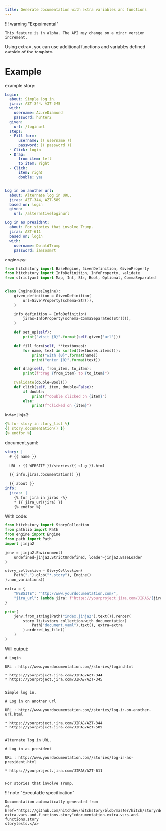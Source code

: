 ```yaml
---
title: Generate documentation with extra variables and functions
---
```



!!! warning "Experimental"

    This feature is in alpha. The API may change on a minor version increment.




Using extra=, you can use additional functions and variables
defined outside of the template.


# Example



example.story:

```yaml
Login:
  about: Simple log in.
  jiras: AZT-344, AZT-345
  with:
    username: AzureDiamond
    password: hunter2
  given:
    url: /loginurl
  steps:
  - Fill form:
      username: (( username ))
      password: (( password ))
  - Click: login
  - Drag:
      from item: left
      to item: right
  - Click:
      item: right
      double: yes


Log in on another url:
  about: Alternate log in URL.
  jiras: AZT-344, AZT-589
  based on: login
  given:
    url: /alternativeloginurl

Log in as president:
  about: For stories that involve Trump.
  jiras: AZT-611
  based on: login
  with:
    username: DonaldTrump
    password: iamsosmrt
```
engine.py:

```python
from hitchstory import BaseEngine, GivenDefinition, GivenProperty
from hitchstory import InfoDefinition, InfoProperty, validate
from strictyaml import Map, Int, Str, Bool, Optional, CommaSeparated


class Engine(BaseEngine):
    given_definition = GivenDefinition(
        url=GivenProperty(schema=Str()),
    )
    
    info_definition = InfoDefinition(
        jiras=InfoProperty(schema=CommaSeparated(Str())),
    )

    def set_up(self):
        print("visit {0}".format(self.given['url']))

    def fill_form(self, **textboxes):
        for name, text in sorted(textboxes.items()):
            print("with {0}".format(name))
            print("enter {0}".format(text))
      
    def drag(self, from_item, to_item):
        print(f"drag {from_item} to {to_item}")

    @validate(double=Bool())
    def click(self, item, double=False):
        if double:
            print(f"double clicked on {item}")
        else:
            print(f"clicked on {item}")
```
index.jinja2:

```yaml
{% for story in story_list %}
{{ story.documentation() }}
{% endfor %}
```
document.yaml:

```yaml
story: |
  # {{ name }}
  
  URL : {{ WEBSITE }}/stories/{{ slug }}.html
  
  {{ info.jiras.documentation() }}

  {{ about }}
info:
  jiras: |
    {% for jira in jiras -%}
    * {{ jira_url(jira) }}
    {% endfor %}
```

With code:

```python
from hitchstory import StoryCollection
from pathlib import Path
from engine import Engine
from path import Path
import jinja2

jenv = jinja2.Environment(
    undefined=jinja2.StrictUndefined, loader=jinja2.BaseLoader
)

story_collection = StoryCollection(
    Path(".").glob("*.story"), Engine()
).non_variations()

```






```python
extra = {
    "WEBSITE": "http://www.yourdocumentation.com/",
    "jira_url": lambda jira: f"https://yourproject.jira.com/JIRAS/{jira}",
}

print(
    jenv.from_string(Path("index.jinja2").text()).render(
        story_list=story_collection.with_documentation(
            Path("document.yaml").text(), extra=extra
        ).ordered_by_file()
    )
)

```

Will output:
```
# Login

URL : http://www.yourdocumentation.com//stories/login.html

* https://yourproject.jira.com/JIRAS/AZT-344
* https://yourproject.jira.com/JIRAS/AZT-345


Simple log in.

# Log in on another url

URL : http://www.yourdocumentation.com//stories/log-in-on-another-url.html

* https://yourproject.jira.com/JIRAS/AZT-344
* https://yourproject.jira.com/JIRAS/AZT-589


Alternate log in URL.

# Log in as president

URL : http://www.yourdocumentation.com//stories/log-in-as-president.html

* https://yourproject.jira.com/JIRAS/AZT-611


For stories that involve Trump.
```









!!! note "Executable specification"

    Documentation automatically generated from 
    <a href="https://github.com/hitchdev/hitchstory/blob/master/hitch/story/documentation-extra-vars-and-functions.story">documentation-extra-vars-and-functions.story
    storytests.</a>

